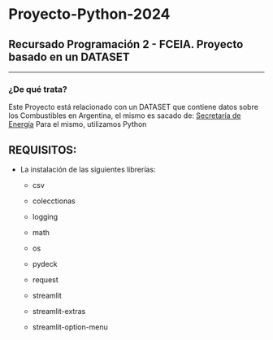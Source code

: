 # Proyecto-Python-2024
## Recursado Programación 2 - FCEIA. Proyecto basado en un DATASET
---
### ¿De qué trata?
Este Proyecto está relacionado con un DATASET que contiene datos sobre los Combustibles en Argentina, el mismo es sacado de: [Secretaría de Energía](http://datos.energia.gob.ar/dataset/precios-en-surtidor/archivo/80ac25de-a44a-4445-9215-090cf55cfda5)
Para el mismo, utilizamos Python

## REQUISITOS:
* La instalación de las siguientes librerías:
  - csv
  - colecctionas
  - logging
  - math
  - os
 
  - pydeck
  - request
  - streamlit
  - streamlit-extras
  - streamlit-option-menu
